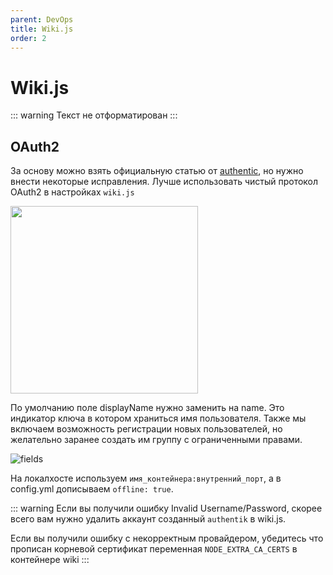```yaml
---
parent: DevOps
title: Wiki.js
order: 2
---
```


# Wiki.js

::: warning
Текст не отформатирован
:::

## OAuth2

За основу можно взять официальную статью от [authentiс](https://docs.goauthentik.io/integrations/services/wiki-js/),
но нужно внести некоторые исправления. Лучше использовать чистый протокол OAuth2 в настройках
`wiki.js`

<img src="https://res.cloudinary.com/dr5gcup5n/image/upload/v1709816353/shalodoc/scfqrl57hsempjgtzdqv.png" width="300" alt=""/>

По умолчанию поле displayName нужно заменить на name. Это индикатор ключа в котором храниться
имя пользователя. Также мы включаем возможность регистрации новых пользователей, но желательно
заранее создать им группу с ограниченными правами.

![fields](https://res.cloudinary.com/dr5gcup5n/image/upload/v1709816353/shalodoc/u0zcjsxjfcnugedv5hnt.png)

На локалхосте используем `имя_контейнера:внутренний_порт`, а в config.yml дописываем `offline: true`.

::: warning
Если вы получили ошибку Invalid Username/Password, скорее всего вам нужно удалить аккаунт
созданный `authentik` в wiki.js.

Если вы получили ошибку с некорректным провайдером, убедитесь что прописан корневой сертификат
переменная `NODE_EXTRA_CA_CERTS` в контейнере wiki
:::

